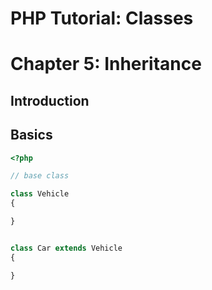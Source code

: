 # PHP Tutorial: Classes
# Chapter 5: Inheritance 


## Introduction


## Basics

```php
<?php

// base class 

class Vehicle 
{

}


class Car extends Vehicle 
{

}

```
